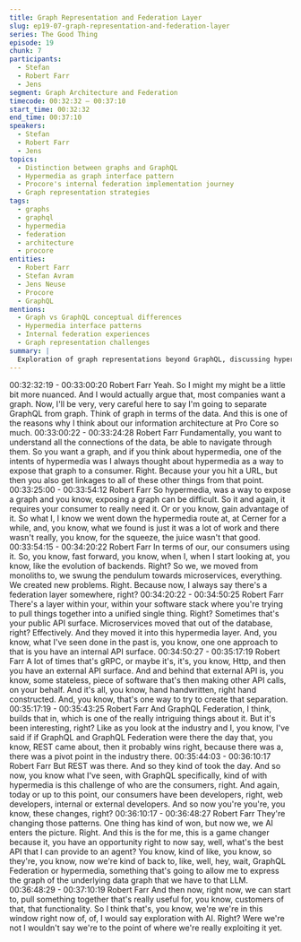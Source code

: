 ```yaml
---
title: Graph Representation and Federation Layer
slug: ep19-07-graph-representation-and-federation-layer
series: The Good Thing
episode: 19
chunk: 7
participants:
  - Stefan
  - Robert Farr
  - Jens
segment: Graph Architecture and Federation
timecode: 00:32:32 – 00:37:10
start_time: 00:32:32
end_time: 00:37:10
speakers:
  - Stefan
  - Robert Farr
  - Jens
topics:
  - Distinction between graphs and GraphQL
  - Hypermedia as graph interface pattern
  - Procore's internal federation implementation journey
  - Graph representation strategies
tags:
  - graphs
  - graphql
  - hypermedia
  - federation
  - architecture
  - procore
entities:
  - Robert Farr
  - Stefan Avram
  - Jens Neuse
  - Procore
  - GraphQL
mentions:
  - Graph vs GraphQL conceptual differences
  - Hypermedia interface patterns
  - Internal federation experiences
  - Graph representation challenges
summary: |
  Exploration of graph representations beyond GraphQL, discussing hypermedia as a graph interface and Robert's insights from Procore's internal federation implementation journey.
---
```


00:32:32:19 - 00:33:00:20
Robert Farr
Yeah. So I might my might be a little bit more nuanced. And I would actually argue that, most
companies want a graph. Now, I'll be very, very careful here to say I'm going to separate
GraphQL from graph. Think of graph in terms of the data. And this is one of the reasons why I
think about our information architecture at Pro Core so much.
00:33:00:22 - 00:33:24:28
Robert Farr
Fundamentally, you want to understand all the connections of the data, be able to navigate
through them. So you want a graph, and if you think about hypermedia, one of the intents of
hypermedia was I always thought about hypermedia as a way to expose that graph to a
consumer. Right. Because your you hit a URL, but then you also get linkages to all of these
other things from that point.
00:33:25:00 - 00:33:54:12
Robert Farr
So hypermedia, was a way to expose a graph and you know, exposing a graph can be difficult.
So it and again, it requires your consumer to really need it. Or or you know, gain advantage of it.
So what I, I know we went down the hypermedia route at, at Cerner for a while, and, you know,
what we found is just it was a lot of work and there wasn't really, you know, for the squeeze, the
juice wasn't that good.
00:33:54:15 - 00:34:20:22
Robert Farr
In terms of our, our consumers using it. So, you know, fast forward, you know, when I, when I
start looking at, you know, like the evolution of backends. Right? So we, we moved from
monoliths to, we swung the pendulum towards microservices, everything. We created new
problems. Right. Because now, I always say there's a federation layer somewhere, right?
00:34:20:22 - 00:34:50:25
Robert Farr
There's a layer within your, within your software stack where you're trying to pull things together
into a unified single thing. Right? Sometimes that's your public API surface. Microservices
moved that out of the database, right? Effectively. And they moved it into this hypermedia layer.
And, you know, what I've seen done in the past is, you know, one one approach to that is you
have an internal API surface.
00:34:50:27 - 00:35:17:19
Robert Farr
A lot of times that's gRPC, or maybe it's, it's, you know, Http, and then you have an external API
surface. And and behind that external API is, you know, some stateless, piece of software that's
then making other API calls, on your behalf. And it's all, you know, hand handwritten, right hand
constructed. And, you know, that's one way to try to create that separation.
00:35:17:19 - 00:35:43:25
Robert Farr
And GraphQL Federation, I think, builds that in, which is one of the really intriguing things about
it. But it's been interesting, right? Like as you look at the industry and I, you know, I've said if if
GraphQL and GraphQL Federation were there the day that, you know, REST came about, then
it probably wins right, because there was a, there was a pivot point in the industry there.
00:35:44:03 - 00:36:10:17
Robert Farr
But REST was there. And so they kind of took the day. And so now, you know what I've seen,
with GraphQL specifically, kind of with hypermedia is this challenge of who are the consumers,
right. And again, today or up to this point, our consumers have been developers, right, web
developers, internal or external developers. And so now you're you're, you know, these
changes, right?
00:36:10:17 - 00:36:48:27
Robert Farr
They're changing those patterns. One thing has kind of won, but now we, we AI enters the
picture. Right. And this is the for me, this is a game changer because it, you have an opportunity
right to now say, well, what's the best API that I can provide to an agent? You know, kind of like,
you know, so they're, you know, now we're kind of back to, like, well, hey, wait, GraphQL
Federation or hypermedia, something that's going to allow me to express the graph of the
underlying data graph that we have to that LLM.
00:36:48:29 - 00:37:10:19
Robert Farr
And then now, right now, we can start to, pull something together that's really useful for, you
know, customers of that, that functionality. So I think that's, you know, we're we're in this window
right now of, of, I would say exploration with AI. Right? Were we're not I wouldn't say we're to
the point of where we're really exploiting it yet.
